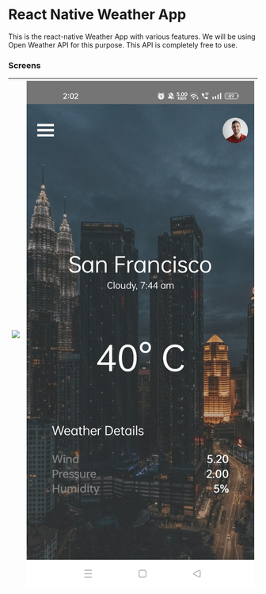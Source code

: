 # React Native Weather App

This is the react-native Weather App with various features. We will be using Open Weather API for this purpose. This API is completely free to use.


### Screens

| ![](assets/images/Screenshot.jpg) | ![](assets/images/Screenshot-1.jpg) |
| :-------------: | :-------------: |